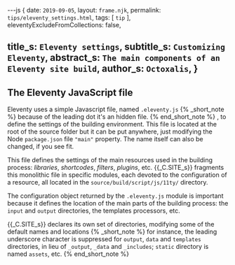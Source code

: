 ---js
{
  date:      `2019-09-05`,
  layout:    `frame.njk`,
  permalink: `tips/eleventy_settings.html`,
  tags:      [ `tip` ],
  eleventyExcludeFromCollections: false,

  title_s:     `Eleventy settings`,
  subtitle_s:  `Customizing Eleventy`,
  abstract_s:  `The main components of an Eleventy site build`,
  author_s:    `Octoxalis`,
}
---
[comment]: # (======== Post ========)

## The Eleventy JavaScript file

Eleventy uses a simple Javascript file, named `.eleventy.js`
{% _short_note %}
because of the leading dot it's an hidden file.
{% end_short_note %}
, to define the settings of the building environment. This file is located at the root of the source folder but it can be put anywhere, just modifying the Node `package.json` file `"main"` property. The name itself can also be changed, if you see fit.

This file defines the settings of the main resources used in the building process: _libraries_, _shortcodes_, _filters_, _plugins_, etc. {{_C.SITE_s}} fragments this monolithic file in specific modules, each devoted to the configuration of a resource, all located in the `source/build/script/js/11ty/` directory.

The configuration object returned by the `.eleventy.js` module is important because it defines the location of the main parts of the building process: the `input` and `output` directories, the templates processors, etc.

{{_C.SITE_s}} declares its own set of directories, modifying some of the default names and locations
{% _short_note %}
for instance, the leading underscore character is suppressed for `output`, `data` and `templates` directories, in lieu of `_output`, `_data` and `_includes`; `static` directory is named `assets`, etc.
{% end_short_note %}

[comment]: # (======== Links ========)

